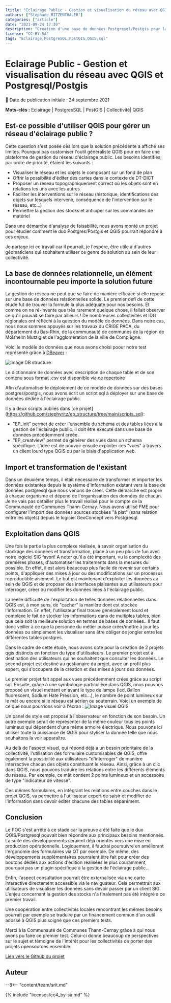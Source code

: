 ```yaml
---
ltitle: "Eclairage Public - Gestion et visualisation du réseau avec QGIS et Postgresql/Postgis"
authors: ["Stéphane RITZENTHALER"]
categories: ["article"]
date: "2021-09-24 17:30"
description: "Création d'une base de données Postgresql/Postgis pour la visualisation et la gestion du réseau d'éclairage public sur QGIS par une collectivité."
license: "CC-BY-SA"
tags: "Eclairage,PostgreSQL,PostGIS,QGIS,sql"
---
```


# Eclairage Public - Gestion et visualisation du réseau avec QGIS et Postgresql/Postgis

:calendar: Date de publication initiale : 24 septembre 2021

**Mots-clés :** Eclairage | PostgresSQL | PostGIS | Collectivité| QGIS

## Est-ce possible d'utiliser QGIS pour gérer un réseau d'éclairage public ?

Cette question s'est posée dès lors que la solution précédente a affiché ses limites. Pourquoi pas customiser l'outil généraliste QGIS pour en faire une plateforme de gestion du réseau d'éclairage public.
Les besoins identifiés, par ordre de priorité, étaient les suivants :
* Visualiser le réseau et les objets le composant sur un fond de plan
* Offrir la possibilité d'éditer des cartes dans le contexte de DT-DICT
* Proposer un réseau topographiquement correct où les objets sont en relations les uns avec les autres
* Faciliter les interventions sur le réseau (historique, identifications des objets sur lesquels intervenir, conséquence de l'intervention sur le réseau, etc...)
* Permettre la gestion des stocks et anticiper sur les commandes de matériel

Dans une démarche d'analyse de faisabilité, nous avons monté un projet pour étudier comment le duo Postgres/Postgis et QGIS pourrait répondre à ces enjeux.

Je partage ici ce travail car il pourrait, je l'espère, être utile à d'autres géomaticiens qui souhaitent utiliser ce genre de solution au sein de leur collectivité.


## La base de données relationnelle, un élément incontournable peu importe la solution future

La gestion de réseau ne peut que se faire de manière efficace si elle repose sur une base de données relationnelles solide. Le premier défi de cette étude fut de trouver la formule la plus adéquate pour nos besoins.
Et comme on ne ré-invente que très rarement quelque chose, il fallait observer ce qu'il pouvait se faire par ailleurs ! De nombreuses collectivités et IDG régionales ont réfléchi à la question du modèle de données.
Dans notre cas, nous nous sommes appuyés sur les travaux du CRIGE PACA, du département du Bas-Rhin, de la communauté de communes de la région de Molsheim Mutzig et de l'agglomération de la ville de Compiègne.

Voici le modèle de données que nous avons choisi poour notre test représenté grâce à [DBeaver](https://dbeaver.io/) :

![Image DB structure](https://user-images.githubusercontent.com/34446202/134654337-71c2f48c-94d6-4539-8611-cecce56a88d1.png)

Le dictionnaire de données avec description de chaque table et de son contenu sous format .csv est disponible via [ce repertoire](https://github.com/stephyritz/ep_structure/tree/main/dictionnaire_donnees)


Afin d'automatiser le déploiement de ce modèle de données sur des bases postgres/postgis, nous avons écrit un script sql à déployer sur une base de données dédiée à l'éclairage public.

Il y a deux scripts publiés dans [ce projet] (https://github.com/stephyritz/ep_structure/tree/main/scripts_sql):

* "EP_init" permet de créer l'ensemble du schéma et des tables liées à la gestion de l'éclairage public. Il doit être executé dans une base de données précédemment créée.
* "EP_creatview" permet de générer des vues dans un schema spécifique. L'idée est de pouvoir ensuite exploiter ces "vues" à travers un client lourd type QGIS ou par le biais d'application web.


## Import et transformation de l'existant

Dans un deuxième temps, il était nécessaire de transformer et importer les données existantes depuis le système d'information existant vers la base de données postgresql que nous venons de créer.
Cette démarche est propre à chaque organisme et dépend de l'organissation des données de chacun. Je ne vais pas détailler plus le travail réalisé pour le compte de la Communauté de Communes Thann-Cernay.
Nous avons utilisé FME pour configurer l'import des données sources stockées "à plat" (sans relation entre les objets) depuis le logiciel GeoConcept vers Postgresql.

## Exploitation dans QGIS
Une fois la partie la plus complexe réalisée, à savoir organisation du stockage des données et transformation, place à un peu plus de fun avec notre logiciel SIG favori!
A noter qu'il a été important, vu la complexité des premières phases, d'automatiser les traitements dans la mesures du possible. En effet, il est alors beaucoup plus facile de revenir sur certains points, d'appliquer des mises à jour ou des modifications sur un processus reproductible aisément. Le but est maintenant d'exploiter les données au sein de QGIS et de proposer des interfaces plaisantes aux utilisateurs pour interroger, créer ou modifier les données liées à l'éclairage public.

La réelle difficulté de l'exploitation de telles données relationnelles dans QGIS est, à mon sens, de "cacher" la manière dont est stockée l'information. En effet, l'utilisateur final trouve généralement lourd et complexe le fait de stocker les informations dans de multiples tables, bien que cela soit la meilleure solution en termes de bases de données..
Il faut donc veiller à ce que la personne du métier puisse créer/mettre à jour les données ou simplement les visualiser sans être obliger de jongler entre les différentes tables postgres.

Dans le cadre de cette étude, nous avons opté pour la création de 2 projets qgis distincts en fonction du type d'utilisateurs. Le premier projet est à destination des utilisateurs qui ne souhaitent que consulter les données. Le second projet est destiné au gestionaire du projet, avec un profil plus expert, qui s'occupera de la création et des mises à jours des données.

Le premier projet fait appel aux vues précédemment crées grâce au script sql. Ensuite, grâce à une symbologie particulière dans QGIS, nous pouvons proposé un visuel mettant en avant le type de lampe (led, Ballon fluorescent, Sodium Hate Pression, etc...), le nombre de point lumineux sur le mât ou encore si le réseau est aérien ou souterrain.
Voici un exemple de ce que nous pourrions voir à l'écran :
![Image visuel QGIS](https://user-images.githubusercontent.com/34446202/134685292-139cd864-bf10-4d41-a24e-f8f29df6dc47.png)

Un panel de style est proposé à l'observateur en fonction de son besoin. Un autre exemple serait de représenter de la même couleur tous les points lumineux qui dépendent d'une même armoire électrique. Nous pouvons ici utiliser toute la puissance de QGIS pour styliser la donnée telle que nous souhaitons la voir apparaître.

Au delà de l'aspect visuel, qui répond déjà a un besoin prioritaire de la collectivité, l'utilisation des formulaire customisables de QGIS, offre également la possibilité aux utilisateurs "d'interroger" de manière interractive chacun des objets constituant le réseau. Ainsi, grâce à un clic dans QGIS, nous pouvons traduire les relations entre les différents éléments du réseau. Par exemple, ce mât contient 2 points lumineux et un accessoire de type "indicateur de vitesse".


Ces mêmes formulaires, en intégrant les relations entre couches dans le projet QGIS, va permettre à l'utilisateur expert de saisir et modifier de l'information sans devoir éditer chacune des tables séparément.

 ## Conclusion

Le POC s'est arrêté à ce stade car la preuve a été faite que le duo QGIS/Postgresql pouvait bien répondre aux principaux besoins mentionnés. La suite des développements seraient déjà orientés vers une mise en production opérationnelle. Logiquement, il faudrai poursuivre en améliorant l'ergonomie des formulaires via QT par exemple. De même, des développements supplémentaires pourraient être fait pour créer des boutons dédiés aux actions d'édition réalisées le plus couramment, pourquoi pas un plugin spécifique à la gestion de l'éclairage public...

Enfin, l'aspect consultation pourrait être externalisée via une carte interactive directement accessible via le naviguateur. Cela permettrait aux utilisateurs de visualiser les données sans devoir passer par un client SIG. L'enjeu concernant la gestion des stocks n'a finalement pas été intégré à ce premier travail.

Une coopération entre collectivités locales rencontrant les mêmes besoins pourrait par exemple se traduire par un financement commun d'un outil adossé à QGIS plus soigné que ces premiers tests.  

Merci à la Communauté de Communes Thann-Cernay grâce à qui nous avons pu faire ce premier test. Celui-ci donne beaucoup de perspectives sur le sujet et témoigne de l'intérêt pour les collectivités de porter des projets opensources ensemble.

[Lien vers le Github du projet](https://github.com/stephyritz/ep_structure)

## Auteur

--8<-- "content/team/srit.md"

{% include "licenses/cc4_by-sa.md" %}
